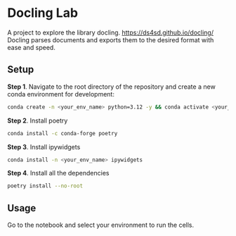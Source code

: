 
# Docling Lab
A project to explore the library docling. https://ds4sd.github.io/docling/
Docling parses documents and exports them to the desired format with ease and speed.

## Setup

**Step 1**. Navigate to the root directory of the repository and create a new conda environment for development:

```bash
conda create -n <your_env_name> python=3.12 -y && conda activate <your_env_name>
```

**Step 2**. Install poetry

```bash
conda install -c conda-forge poetry
```

**Step 3**. Install  ipywidgets

```bash
conda install -n <your_env_name> ipywidgets
```

**Step 4**. Install all the dependencies

```bash
poetry install --no-root
```

## Usage
Go to the notebook and select your environment to run the cells.